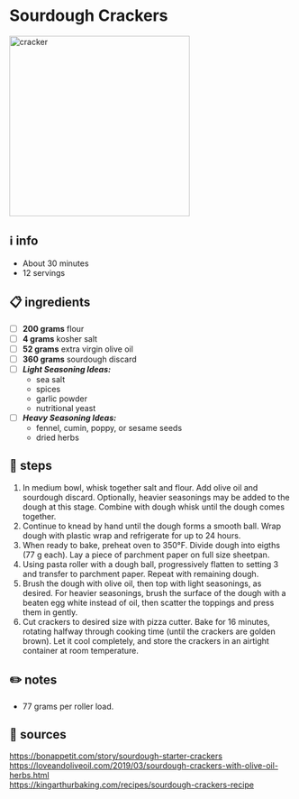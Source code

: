 # Sourdough Crackers
<img src="https://assets.bonappetit.com/photos/5ea9da3feee08767a7c6ab5e/16:9/w_1000,c_limit/_Basically-Sourdough-Crackers.jpg" alt="cracker" width="320"/>

## ℹ️ info
* About 30 minutes
* 12 servings

## 📋 ingredients
- [ ] **200	grams**	flour
- [ ] **4	grams**	kosher salt
- [ ] **52	grams**	extra virgin olive oil
- [ ] **360	grams**	sourdough discard
- [ ] ***Light Seasoning Ideas:***  
	* sea salt
	* spices
	* garlic powder
	* nutritional yeast
- [ ] ***Heavy Seasoning Ideas:***  
	* fennel, cumin, poppy, or sesame seeds
	* dried herbs

## 🔪 steps
1. In medium bowl, whisk together salt and flour. Add olive oil and sourdough discard. Optionally, heavier seasonings may be added to the dough at this stage. Combine with dough whisk until the dough comes together.
2. Continue to knead by hand until the dough forms a smooth ball. Wrap dough with plastic wrap and refrigerate for up to 24 hours.
3. When ready to bake, preheat oven to 350°F. Divide dough into eigths (77 g each). Lay a piece of parchment paper on full size sheetpan.
4. Using pasta roller with a dough ball, progressively flatten to setting 3 and transfer to parchment paper. Repeat with remaining dough.
5. Brush the dough with olive oil, then top with light seasonings, as desired. For heavier seasonings, brush the surface of the dough with a beaten egg white instead of oil, then scatter the toppings and press them in gently.
6. Cut crackers to desired size with pizza cutter. Bake for 16 minutes, rotating halfway through cooking time (until the crackers are golden brown). Let it cool completely, and store the crackers in an airtight container at room temperature.

## ✏️ notes
* 77 grams per roller load.

## 🔗 sources
https://bonappetit.com/story/sourdough-starter-crackers  
https://loveandoliveoil.com/2019/03/sourdough-crackers-with-olive-oil-herbs.html  
https://kingarthurbaking.com/recipes/sourdough-crackers-recipe  
